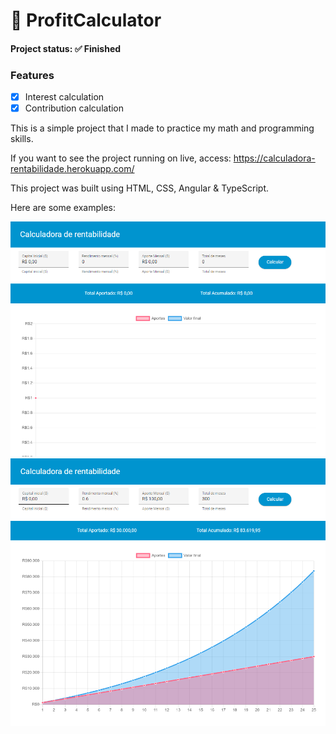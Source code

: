 # 💸 ProfitCalculator

<h4> Project status: ✅ Finished </h4>

### Features

- [x] Interest calculation
- [x] Contribution calculation

This is a simple project that I made to practice my math and programming skills.

If you want to see the project running on live, access: https://calculadora-rentabilidade.herokuapp.com/

This project was built using HTML, CSS, Angular & TypeScript.

Here are some examples: 

<img src="https://raw.githubusercontent.com/lvisentin/profit-calculator/main/demonstration1.png">

<img src="https://raw.githubusercontent.com/lvisentin/profit-calculator/main/demonstration2.png">
